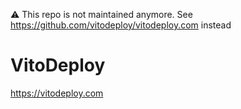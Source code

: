 ⚠️ This repo is not maintained anymore. See https://github.com/vitodeploy/vitodeploy.com instead

# VitoDeploy

https://vitodeploy.com
